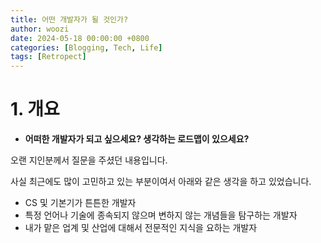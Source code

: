 ```yaml
---
title: 어떤 개발자가 될 것인가?
author: woozi
date: 2024-05-18 00:00:00 +0800
categories: [Blogging, Tech, Life]
tags: [Retropect]
---
```


# 1. 개요

- **어떠한 개발자가 되고 싶으세요? 생각하는 로드맵이 있으세요?**

오랜 지인분께서 질문을 주셨던 내용입니다.

사실 최근에도 많이 고민하고 있는 부분이여서 아래와 같은 생각을 하고 있었습니다.

- CS 및 기본기가 튼튼한 개발자
- 특정 언어나 기술에 종속되지 않으며 변하지 않는 개념들을 탐구하는 개발자
- 내가 맡은 업계 및 산업에 대해서 전문적인 지식을 요하는 개발자
